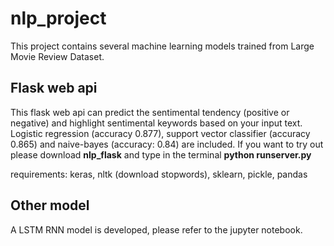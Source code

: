 # nlp_project

This project contains several machine learning models trained from Large Movie Review Dataset.



## Flask web api

This flask web api can predict the sentimental tendency (positive or negative) and highlight sentimental keywords based on your input text. Logistic regression (accuracy 0.877), support vector classifier (accuracy 0.865) and naive-bayes (accuracy: 0.84) are included. If you want to try out please download **nlp_flask** and type in the terminal **python runserver.py**

requirements: keras, nltk (download stopwords), sklearn, pickle, pandas


## Other model

A LSTM RNN model is developed, please refer to the jupyter notebook.
